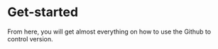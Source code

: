 # Get-started
From here, you will get almost everything on how to use the Github to control version.

